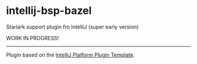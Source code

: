 # intellij-bsp-bazel

<!-- Plugin description -->
Starlark support plugin fro IntelliJ (super early version)

WORK IN PROGRESS!
<!-- Plugin description end -->

---
Plugin based on the [IntelliJ Platform Plugin Template][template].

[template]: https://github.com/JetBrains/intellij-platform-plugin-template
